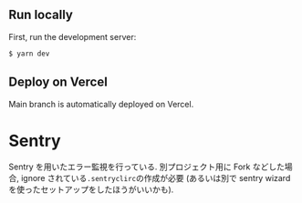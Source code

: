 ## Run locally

First, run the development server:

```bash
$ yarn dev
```

## Deploy on Vercel

Main branch is automatically deployed on Vercel.

# Sentry

Sentry を用いたエラー監視を行っている.
別プロジェクト用に Fork などした場合, ignore されている`.sentryclirc`の作成が必要 (あるいは別で sentry wizard を使ったセットアップをしたほうがいいかも).
